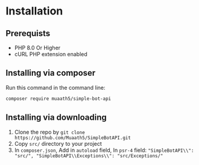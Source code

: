 # Installation

## Prerequists
- PHP 8.0 Or Higher
- cURL PHP extension enabled

## Installing via composer
Run this command in the command line:
```sh
composer require muaath5/simple-bot-api
```

## Installing via downloading
1. Clone the repo by `git clone https://github.com/Muaath5/SimpleBotAPI.git`
2. Copy `src/` directory to your project
3. In `composer.json`, Add in `autoload` field, In `psr-4` field: `"SimpleBotAPI\\": "src/", "SimpleBotAPI\\Exceptions\\": "src/Exceptions/"`
